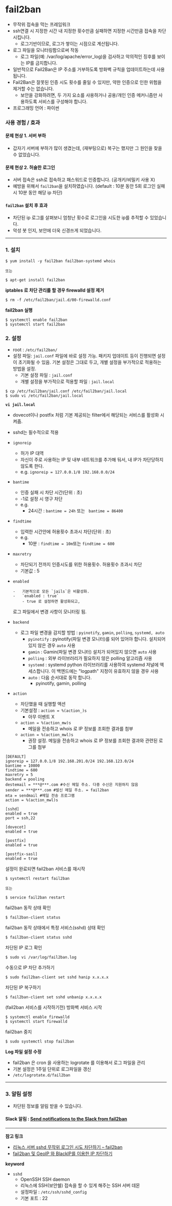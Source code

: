 # fail2ban

-   무작위 접속을 막는 프레임워크
-   ssh연결 시 지정한 시간 내 지정한 횟수만큼 실패하면 지정한 시간만큼 접속을 차단시킵니다.
    -   로그기반이므로, 로그가 쌓이는 시점으로 계산됩니다.
-   로그 파일을 모니터링함으로써 작동
    -   로그 파일(예: /var/log/apache/error_log)을 검사하고 악의적인 징후를 보이는 IP를 금지합니다.
-   일반적으로 Fail2Ban은 IP 주소를 거부하도록 방화벽 규칙을 업데이트하는데 사용됩니다.
-   Fail2Ban은 잘못된 인증 시도 횟수를 줄일 수 있지만, 약한 인증으로 인한 위험을 제거할 수는 없습니다.
    -   보안을 강화하려면, 두 가지 요소를 사용하거나 공용/개인 인증 메커니즘만 사용하도록 서비스를 구성해야 합니다.
-   프로그래밍 언어 : 파이썬

### 사용 경험 / 효과

#### 문제 현상 1. 서버 부하

-   갑자기 서버에 부하가 많이 생겼는데, (재부팅으로) 복구는 했지만 그 원인을 찾을 수 없었습니다.

#### 문제 현상 2. 허술한 로그인

-   서버 접속은 ssh로 접속하고 패스워드로 인증합니다. (공개키/비밀키 사용 X)
-   예방을 위해서 `fail2ban`을 설치하였습니다. (default : 10분 동안 5회 로그인 실패시 10분 동안 해당 ip 차단)

#### `fail2ban` 설치 후 효과

-   차단된 ip 로그를 살펴보니 엄청난 횟수로 로그인을 시도한 ip를 추적할 수 있었습니다.
-   악성 봇 인지, 보안에 더욱 신경쓰게 되었습니다.

---

### 1. 설치

```
$ yum install -y fail2ban fail2ban-systemd whois

또는

$ apt-get install fail2ban
```

**iptables 로 차단 관리를 할 경우 firewalld 설정 제거**

```
$ rm -f /etc/fail2ban/jail.d/00-firewalld.conf
```

**fail2ban 실행**

```
$ systemctl enable fail2ban
$ systemctl start fail2ban
```

### 2. 설정

-   root : `/etc/fail2ban/`
-   설정 파일: `jail.conf` 파일에 바로 설정 가능. 패키지 업데이트 등이 진행되면 설정이 초기화될 수 있음. 기본 설정은 그대로 두고, 개별 설정을 부가적으로 적용하는 방법을 설정.
    -   기본 설정 파일 : `jail.conf`
    -   개별 설정을 부가적으로 적용할 파일 : `jail.local`

```
$ cp /etc/fail2ban/jail.conf /etc/fail2ban/jail.local
$ sudo vi /etc/fail2ban/jail.local
```

**`vi jail.local`**

-   dovecot이나 postfix 처럼 기본 제공되는 filter에서 해당되는 서비스를 활성화 시켜줌.
-   sshd는 필수적으로 적용

-   `ignoreip`
    -   허가 IP 대역
    -   자신이 주로 사용하는 IP 및 내부 네트워크를 추가해 둬서, 내 IP가 차단당하지 않도록 한다.
    -   e.g. `ignoreip = 127.0.0.1/8 192.168.0.0/24`
-   `bantime`

    -   인증 실패 시 차단 시간(단위 : 초)
    -   -1로 설정 시 영구 차단
    -   e.g.
        -   24시간 : `bantime = 24h` 또는 ` bantime = 86400`

-   `findtime`

    -   입력한 시간안에 허용횟수 초과시 차단(단위 : 초)
    -   e.g.
        -   10분 : `findtime = 10m`또는 `findtime = 600`

-   `maxretry`

    -   차단되기 전까지 인증시도를 위한 허용횟수. 허용횟수 초과시 차단
    -   기본값 : 5

-   `enabled`

        -   기본적으로 모든 `jails`은 비활성화.
        -   `enabled : true`
            - true 로 설정하면 활성화되고,

    로그 파일에서 변경 사항이 모니터링 됨.

-   `backend`
    -   로그 파일 변경을 감지할 방법 : `pyinotify`, `gamin`, `polling`, `systemd, auto`
        -   `pyinotify` : pyinotify(파일 변경 모니터)를 되어 있어야 합니다. 설치되어있지 않은 경우 `auto` 사용
        -   `gamin` : Gamin(파일 변경 모니터) 설치가 되어있지 않으면 `auto` 사용
        -   `polling` : 외부 라이브러리가 필요하지 않은 polling 알고리즘 사용
        -   `systemd` : systemd python 라이브러리를 사용하여 systemd 저널에 액세스합니다. 이 백엔드에는 "logpath" 지정이 유효하지 않을 경우 사용
        -   `auto` : 다음 순서대로 동작 합니다.
            -   pyinotify, gamin, polling
-   `action`
    -   차단했을 때 실행할 액션
    -   기본설정 : `action = %(action_)s`
        -   아무 이벤트 X
    -   `action = %(action_mw)s`
        -   메일을 전송하고 whois 로 IP 정보를 조회한 결과를 첨부
    -   `action = %(action_mwl)s`
        -   권장 설정. 메일을 전송하고 whois 로 IP 정보를 조회한 결과와 관련된 로그를 첨부

```
[DEFAULT]
ignoreip = 127.0.0.1/8 192.168.201.0/24 192.168.123.0/24
bantime = 10800
findtime = 600
maxretry = 5
backend = pooling
destemail = ***@***.com #수신 메일 주소. 다중 수신은 지원하지 않음
sender = ***@***.com #발신 메일 주소. = fail2ban
mta = sendmail #메일 전송 프로그램
action = %(action_mwl)s

[sshd]
enabled = true
port = ssh,22

[dovecot]
enabled = true

[postfix]
enabled = true

[postfix-sasl]
enabled = true
```

설정이 완료되면 fail2ban 서비스를 재시작

```
$ systemctl restart fail2ban

또는

$ service fail2ban restart
```

fail2ban 동작 상태 확인

```
$ fail2ban-client status
```

fail2ban 동작 상태에서 특정 서비스(sshd) 상태 확인

```
$ fail2ban-client status sshd
```

차단된 IP 로그 확인

```
$ sudo vi /var/log/fail2ban.log
```

수동으로 IP 차단 추가하기

```
$ sudo fail2ban-client set sshd hanip x.x.x.x
```

차단된 IP 복구하기

```
$ fail2ban-client set sshd unbanip x.x.x.x
```

(fail2ban 서비스를 시작하기전) 방화벽 서비스 시작

```
$ systemctl enable firewalld
$ systemctl start firewalld
```

fail2ban 중지

```
$ sudo systemctl stop fail2ban
```

**Log 파일 설정 수정**

-   fail2ban 은 cron 을 사용하는 logrotate 를 이용해서 로그 파일을 관리
-   기본 설정은 1주일 단위로 로그파일을 갱신
-   `/etc/logrotate.d/fail2ban`

---

### 3. 알림 설정

-   차단된 정보를 알림 받을 수 있습니다.

#### Slack 알림 : [Send notifications to the Slack from fail2ban](https://gist.github.com/Nihisil/29fd2971c9dd109ae245)

---

**참고 링크**

-   [리눅스 서버 sshd 무작위 로그인 시도 차단하기 – fail2ban](http://nblog.syszone.co.kr/archives/10148)
-   [fail2ban 및 GeoIP 와 BlackIP를 이용한 IP 차단하기](https://iskra.sarang.net/180)

**keyword**

-   `sshd`
    -   OpenSSH SSH daemon
    -   리눅스에 SSH(보안쉘) 접속을 할 수 있게 해주는 SSH 서버 데몬
    -   설정파일 : `/etc/ssh/sshd_config`
    -   기본 포트 : 22
